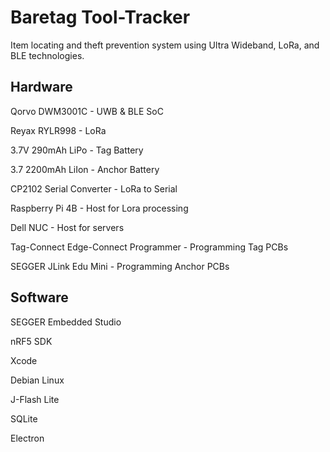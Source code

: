 
# Baretag Tool-Tracker

Item locating and theft prevention system using Ultra Wideband, LoRa, and BLE technologies.

## Hardware

Qorvo DWM3001C - UWB & BLE SoC  

Reyax RYLR998 - LoRa  

3.7V 290mAh LiPo - Tag Battery  

3.7 2200mAh LiIon - Anchor Battery  

CP2102 Serial Converter - LoRa to Serial  

Raspberry Pi 4B - Host for Lora processing  

Dell NUC - Host for servers  

Tag-Connect Edge-Connect Programmer - Programming Tag PCBs  

SEGGER JLink Edu Mini - Programming Anchor PCBs  

## Software

SEGGER Embedded Studio  

nRF5 SDK  

Xcode  

Debian Linux  

J-Flash Lite  

SQLite  

Electron  




